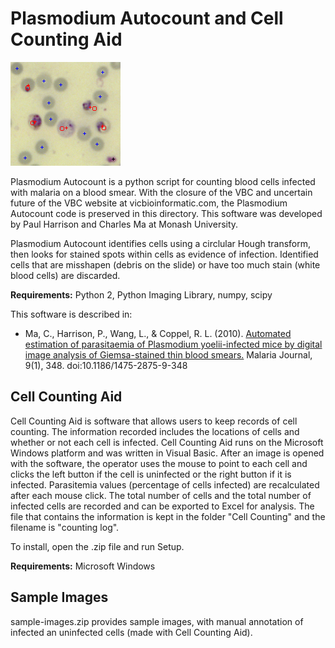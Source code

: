 Plasmodium Autocount and Cell Counting Aid
===

<img src="autocount-output-sample.png"/>

Plasmodium Autocount is a python script for counting blood cells infected with malaria on a blood smear. With the closure of the VBC and uncertain future of the VBC website at vicbioinformatic.com, the Plasmodium Autocount code is preserved in this directory. This software was developed by Paul Harrison and Charles Ma at Monash University.

Plasmodium Autocount identifies cells using a circlular Hough transform, then looks for stained spots within cells as evidence of infection. Identified cells that are misshapen (debris on the slide) or have too much stain (white blood cells) are discarded.

**Requirements:** Python 2, Python Imaging Library, numpy, scipy

This software is described in:

* Ma, C., Harrison, P., Wang, L., & Coppel, R. L. (2010). [Automated estimation of parasitaemia of Plasmodium yoelii-infected mice by digital image analysis of Giemsa-stained thin blood smears.](http://www.malariajournal.com/content/9/1/348) Malaria Journal, 9(1), 348. doi:10.1186/1475-2875-9-348



Cell Counting Aid
---

Cell Counting Aid is software that allows users to keep records of cell counting. The information recorded includes the locations of cells and whether or not each cell is infected. Cell Counting Aid runs on the Microsoft Windows platform and was written in Visual Basic. After an image is opened with the software, the operator uses the mouse to point to each cell and clicks the left button if the cell is uninfected or the right button if it is infected. Parasitemia values (percentage of cells infected) are recalculated after each mouse click. The total number of cells and the total number of infected cells are recorded and can be exported to Excel for analysis. The file that contains the information is kept in the folder "Cell Counting" and the filename is "counting log".

To install, open the .zip file and run Setup.

**Requirements:** Microsoft Windows



Sample Images
---

sample-images.zip provides sample images, with manual annotation of infected an uninfected cells (made with Cell Counting Aid).
